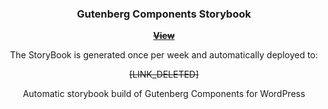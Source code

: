 
<h3 align="center">Gutenberg Components Storybook</h3>
<p align="center"><a href="#"><strong><s>View</s></strong></a></p>
<p align="center">The StoryBook is generated once per week and automatically deployed to:
<p align="center"><s>[LINK_DELETED]</s></p>
<p align="center">Automatic storybook build of Gutenberg Components for WordPress</p>
